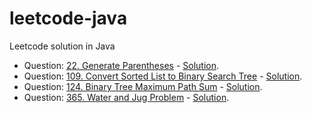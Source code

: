 # leetcode-java
Leetcode solution in Java

- Question: [22. Generate Parentheses](https://leetcode.com/problems/generate-parentheses/) - [Solution](https://github.com/fluency03/leetcode-java/blob/master/GenerateParentheses22.java).
- Question: [109. Convert Sorted List to Binary Search Tree](https://leetcode.com/problems/convert-sorted-list-to-binary-search-tree/) - [Solution](https://github.com/fluency03/leetcode-java/blob/master/ConvertSortedListToBST109.java).
- Question: [124. Binary Tree Maximum Path Sum](https://leetcode.com/problems/binary-tree-maximum-path-sum/) - [Solution](https://github.com/fluency03/leetcode-java/blob/master/BinaryTreeMaximumPathSum124.java).
- Question: [365. Water and Jug Problem](https://leetcode.com/problems/water-and-jug-problem/) - [Solution](https://github.com/fluency03/leetcode-java/blob/master/WaterAndJugProblem365.java).
